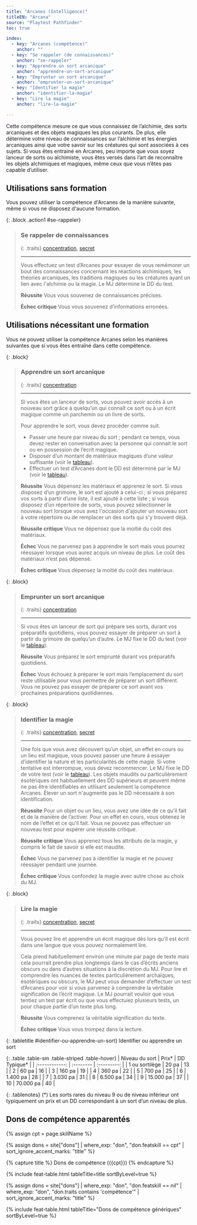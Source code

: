 ```yaml
---
title: "Arcanes (Intelligence)"
titleEN: "Arcana"
source: "Playtest Pathfinder"
toc: true

index:
  - key: "Arcanes (compétence)"
    anchor: ""
  - key: "Se rappeler (de connaissances)"
    anchor: "se-rappeler"
  - key: "Apprendre un sort arcanique"
    anchor: "apprendre-un-sort-arcanique"
  - key: "Emprunter un sort arcanique"
    anchor: "emprunter-un-sort-arcanique"
  - key: "Identifier la magie"
    anchor: "identifier-la-magie"
  - key: "Lire la magie"
    anchor: "lire-la-magie"

---
```


Cette compétence mesure ce que vous connaissez de l’alchimie, des sorts arcaniques et des objets magiques les plus courants.
De plus, elle détermine votre niveau de connaissances sur l’alchimie et les énergies arcaniques ainsi que votre savoir sur les créatures qui sont associées à ces sujets.
Si vous êtes entrainé en Arcanes, peu importe que vous soyez lanceur de sorts ou alchimiste, vous êtes versés dans l’art de reconnaître les objets alchimiques et magiques, même ceux que vous n’êtes pas capable d’utiliser.

## Utilisations sans formation

Vous pouvez utiliser la compétence d'Arcanes de la manière suivante, même si vous ne disposez d'aucune formation.




{: .block .action1 #se-rappeler}
> ### Se rappeler de connaissances
> 
> {: .traits}
> [concentration](/traits/concentration.html), [secret](/traits/secret.html)
> 
> ---
> 
> Vous effectuez un test d’Arcanes pour essayer de vous remémorer un bout des connaissances concernant les réactions alchimiques, les théories arcaniques, les traditions magiques ou les créatures ayant un lien avec l'alchimie ou la magie. Le MJ détermine le DD du test.
>
> **Réussite** Vous vous souvenez de connaissances précises.
>
> **Échec critique** Vous vous souvenez d’informations erronées.




## Utilisations nécessitant une formation

Vous ne pouvez utiliser la compétence Arcanes selon les manières suivantes que si vous êtes entraîné dans cette compétence.

{: .block}
> ### Apprendre un sort arcanique
>
> {: .traits}
> [concentration](/traits/concentration.html)
> 
> ---
> 
> Si vous êtes un lanceur de sorts, vous pouvez avoir accès à un nouveau sort grâce à quelqu’un qui connaît ce sort ou à un écrit magique comme un parchemin ou un livre de sorts.
> 
> Pour apprendre le sort, vous devez procéder comme suit.  
> * Passer une heure par niveau du sort ; pendant ce temps, vous devez rester en conversation avec la personne qui connait le sort ou en possession de l’écrit magique.
> * Disposer d’un montant de matériaux magiques d’une valeur suffisante (voir le [tableau](#identifier-ou-apprendre-un-sort)).
> * Effectuer un test d’Arcanes dont le DD est déterminé par le MJ (voir le [tableau](#identifier-ou-apprendre-un-sort)).
>
> **Réussite** Vous dépensez les matériaux et apprenez le sort. Si vous disposez d’un grimoire, le sort est ajouté à celui-ci ; si vous préparez vos sorts à partir d’une liste, il est ajouté à cette liste ; si vous disposez d’un répertoire de sorts, vous pouvez sélectionner le nouveau sort lorsque vous avez l'occasion d'ajouter un nouveau sort à votre répertoire ou de remplacer un des sorts qui s'y trouvent déjà.
> 
> **Réussite critique** Vous ne dépensez que la moitié du coût des matériaux.
>
> **Échec** Vous ne parvenez pas à apprendre le sort mais vous pourrez réessayer lorsque vous aurez acquis un niveau de plus. Le coût des matériaux n’est pas dépensé.
>
> **Échec critique** Vous dépensez la moitié du coût des matériaux.




{: .block}
> ### Emprunter un sort arcanique
> 
> {: .traits}
> [concentration](/traits/concentration.html)
> 
> ---
>
> Si vous êtes un lanceur de sort qui prépare ses sorts, durant vos préparatifs quotidiens, vous pouvez essayer de préparer un sort à partir du grimoire de quelqu’un d’autre. Le MJ fixe le DD du test (voir le [tableau](#identifier-ou-apprendre-un-sort)).
>
> **Réussite** Vous préparez le sort emprunté durant vos préparatifs quotidiens.
>
> **Échec** Vous échouez à préparer le sort mais l’emplacement du sort reste utilisable pour vous permettre de préparer un sort différent. Vous ne pouvez pas essayer de préparer ce sort avant vos prochaines préparations quotidiennes.




{: .block}
> ### Identifier la magie
> 
> {: .traits}
> [concentration](/traits/concentration.html), [secret](/traits/secret.html)
>
> ---
>
> Une fois que vous avez découvert qu’un objet, un effet en cours ou un lieu est magique, vous pouvez passer une heure à essayer d’identifier la nature et les particularités de cette magie. 
> Si votre tentative est interrompue, vous devez recommencer. Le MJ fixe le DD de votre test (voir le [tableau](#identifier-ou-apprendre-un-sort)).
> Les objets maudits ou particulièrement ésotériques ont habituellement des DD supérieurs et peuvent même ne pas être identifiables en utilisant seulement la compétence Arcanes. Élever un sort n'augmente pas le DD nécessaire à son identification.
>
> **Réussite** Pour un objet ou un lieu, vous avez une idée de ce qu’il fait et de la manière de l’activer. Pour un effet en cours, vous obtenez le nom de l’effet et ce qu’il fait. Vous ne pouvez pas effectuer un nouveau test pour espérer une réussite critique.
>
> **Réussite critique** Vous apprenez tous les attributs de la magie, y compris le fait de savoir si elle est maudite.
>
> **Échec** Vous ne parvenez pas à identifier la magie et ne pouvez réessayer pendant une journée.
>
> **Échec critique** Vous confondez la magie avec autre chose au choix du MJ.




{: .block}
> ### Lire la magie
> 
> {: .traits}
> [concentration](/traits/concentration.html), [secret](/traits/secret.html)
>
> ---
> 
> Vous pouvez lire et apprendre un écrit magique dès lors qu’il est écrit dans une langue que vous pouvez normalement lire.
> 
> Cela prend habituellement environ une minute par page de texte mais cela pourrait prendre plus longtemps dans le cas d’écrits anciens obscurs ou dans d’autres situations à la discrétion du MJ.
> Pour lire et comprendre les nuances de textes particulièrement archaïques, ésotériques ou obscurs, le MJ peut vous demander d’effectuer un test d’Arcanes pour voir si vous parvenez à comprendre la véritable signification de l’écrit magique.
> Le MJ pourrait vouloir que vous tentiez un test par écrit ou que vous effectuiez plusieurs tests, un pour chaque partie d’un texte plus long.
>
> **Réussite** Vous comprenez la véritable signification du texte.
>
> **Échec critique** Vous vous trompez dans la lecture.





{: .tabletitle #identifier-ou-apprendre-un-sort}
Identifier ou apprendre un sort

{: .table .table-sm .table-striped .table-hover}
| Niveau du sort | Prix*     | DD Typique* |
| :------------: | :-------- | :---------: |
| 1 ou sortilège | 20 pa     | 13          |
| 2              | 60 pa     | 16          |
| 3              | 160 pa    | 19          |
| 4              | 360 pa    | 22          |
| 5              | 700 pa    | 25          |
| 6              | 1.400 pa  | 28          |
| 7              | 3.030 pa  | 31          |
| 8              | 6.500 pa  | 34          |
| 9              | 15.000 pa | 37          |
| 10             | 70.000 pa | 40          |

{: .tablenotes}
(*) Les sorts rares du niveau 9 ou de niveau inférieur ont typiquement un prix et un DD correspondant à un sort d’un niveau de plus.







## Dons de compétence apparentés

{% assign cpt = page.skillName %}

{% assign dons = site["dons"] | where_exp: "don", "don.featskill == cpt" | sort_ignore_accent_marks: "title" %}

{% capture title %}
Dons de compétence ({{cpt}})
{% endcapture %}

{% include feat-table.html tableTitle=title sortByLevel=true %}

{% assign dons = site["dons"] | where_exp: "don", "don.featskill == nil" | where_exp: "don", "don.traits contains 'compétence'" | sort_ignore_accent_marks: "title" %}

{% include feat-table.html tableTitle="Dons de compétence génériques" sortByLevel=true %}